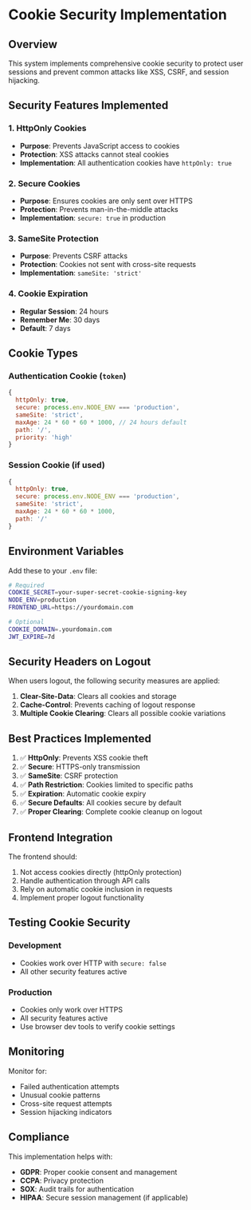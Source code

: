 # Cookie Security Implementation

## Overview
This system implements comprehensive cookie security to protect user sessions and prevent common attacks like XSS, CSRF, and session hijacking.

## Security Features Implemented

### 1. HttpOnly Cookies
- **Purpose**: Prevents JavaScript access to cookies
- **Protection**: XSS attacks cannot steal cookies
- **Implementation**: All authentication cookies have `httpOnly: true`

### 2. Secure Cookies
- **Purpose**: Ensures cookies are only sent over HTTPS
- **Protection**: Prevents man-in-the-middle attacks
- **Implementation**: `secure: true` in production

### 3. SameSite Protection
- **Purpose**: Prevents CSRF attacks
- **Protection**: Cookies not sent with cross-site requests
- **Implementation**: `sameSite: 'strict'`

### 4. Cookie Expiration
- **Regular Session**: 24 hours
- **Remember Me**: 30 days
- **Default**: 7 days

## Cookie Types

### Authentication Cookie (`token`)
```javascript
{
  httpOnly: true,
  secure: process.env.NODE_ENV === 'production',
  sameSite: 'strict',
  maxAge: 24 * 60 * 60 * 1000, // 24 hours default
  path: '/',
  priority: 'high'
}
```

### Session Cookie (if used)
```javascript
{
  httpOnly: true,
  secure: process.env.NODE_ENV === 'production',
  sameSite: 'strict',
  maxAge: 24 * 60 * 60 * 1000,
  path: '/'
}
```

## Environment Variables

Add these to your `.env` file:

```bash
# Required
COOKIE_SECRET=your-super-secret-cookie-signing-key
NODE_ENV=production
FRONTEND_URL=https://yourdomain.com

# Optional
COOKIE_DOMAIN=.yourdomain.com
JWT_EXPIRE=7d
```

## Security Headers on Logout

When users logout, the following security measures are applied:

1. **Clear-Site-Data**: Clears all cookies and storage
2. **Cache-Control**: Prevents caching of logout response
3. **Multiple Cookie Clearing**: Clears all possible cookie variations

## Best Practices Implemented

1. ✅ **HttpOnly**: Prevents XSS cookie theft
2. ✅ **Secure**: HTTPS-only transmission
3. ✅ **SameSite**: CSRF protection
4. ✅ **Path Restriction**: Cookies limited to specific paths
5. ✅ **Expiration**: Automatic cookie expiry
6. ✅ **Secure Defaults**: All cookies secure by default
7. ✅ **Proper Clearing**: Complete cookie cleanup on logout

## Frontend Integration

The frontend should:
1. Not access cookies directly (httpOnly protection)
2. Handle authentication through API calls
3. Rely on automatic cookie inclusion in requests
4. Implement proper logout functionality

## Testing Cookie Security

### Development
- Cookies work over HTTP with `secure: false`
- All other security features active

### Production
- Cookies only work over HTTPS
- All security features active
- Use browser dev tools to verify cookie settings

## Monitoring

Monitor for:
- Failed authentication attempts
- Unusual cookie patterns
- Cross-site request attempts
- Session hijacking indicators

## Compliance

This implementation helps with:
- **GDPR**: Proper cookie consent and management
- **CCPA**: Privacy protection
- **SOX**: Audit trails for authentication
- **HIPAA**: Secure session management (if applicable)

